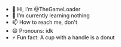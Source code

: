 - 👋 Hi, I’m @TheGameLoader
- 🌱 I’m currently learning nothing
- 📫 How to reach me, don't
- 😄 Pronouns: idk
- ⚡ Fun fact: A cup with a handle is a donut
